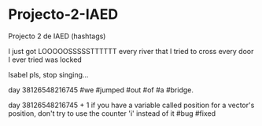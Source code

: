 # Projecto-2-IAED
Projecto 2 de IAED (hashtags)


I just got LOOOOOSSSSSTTTTTT every river that I tried to cross every door I ever tried was locked

Isabel pls, stop singing...

day 38126548216745 
  #we #jumped #out #of #a #bridge.

day 38126548216745 + 1
  if you have a variable called position for a vector's position, don't try to use the counter 'i' instead of it
  #bug #fixed
